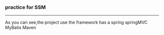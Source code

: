 ### practice for SSM
---
As you can see,the project use the framework has a spring springMVC MyBatis Maven